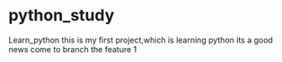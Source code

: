 # python_study
Learn_python
this is my first project,which is learning python 
its a good news come to branch
the feature 1
